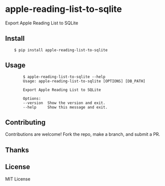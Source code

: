 # apple-reading-list-to-sqlite

Export Apple Reading List to SQLite

## Install
    
        $ pip install apple-reading-list-to-sqlite

## Usage
    
            $ apple-reading-list-to-sqlite --help
            Usage: apple-reading-list-to-sqlite [OPTIONS] [DB_PATH]
    
            Export Apple Reading List to SQLite
    
            Options:
            --version  Show the version and exit.
            --help     Show this message and exit.

## Contributing

Contributions are welcome! Fork the repo, make a branch, and submit a PR.

## Thanks


## License

MIT License